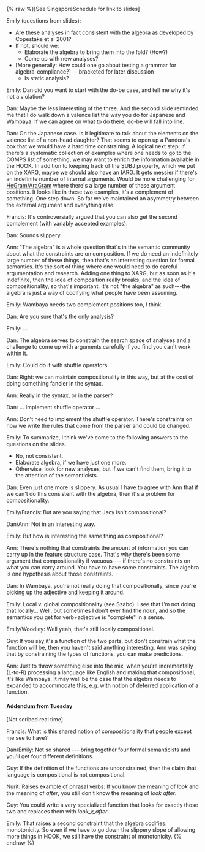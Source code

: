 {% raw %}\[See SingaporeSchedule for link to slides\]

Emily (questions from slides):

- Are these analyses in fact consistent with the algebra as developed
by Copestake et al 2001?
- If not, should we:
  - Elaborate the algebra to bring them into the fold? (How?)
  - Come up with new analyses?
- \[More generally: How could one go about testing a grammar for
algebra-compliance?\] -- bracketed for later discussion
  - Is static analysis?

Emily: Dan did you want to start with the do-be case, and tell me why
it's not a violation?

Dan: Maybe the less interesting of the three. And the second slide
reminded me that I do walk down a valence list the way you do for
Japanese and Wambaya. If we can agree on what to do there, do-be will
fall into line.

Dan: On the Japanese case. Is it legitimate to talk about the elements
on the valence list of a non-head daughter? That seems to open up a
Pandora's box that we would have a hard time constraining. A logical
next step: If there's a systematic collection of examples where one
needs to go to the COMPS list of something, we may want to enrich the
information available in the HOOK. In addition to keeping track of the
SUBJ property, which we put on the XARG, maybe we should also have an
IARG. It gets messier if there's an indefinite number of internal
arguments. Would be more challenging for
[HeGram/AraGram](/HeGram/AraGram) where there's a large number of these
argument positions. It looks like in these two examples, it's a
complement of something. One step down. So far we've maintained an
asymmetry between the external argument and everything else.

Francis: It's controversially argued that you can also get the second
complement (with variably accepted examples).

Dan: Sounds slippery.

Ann: "The algebra" is a whole question that's in the semantic community
about what the constraints are on composition. If we do need an
indefinitely large number of these things, then that's an interesting
question for formal semantics. It's the sort of thing where one would
need to do careful argumentation and research. Adding one thing to XARG,
but as soon as it's indefinite, then the idea of composition really
breaks, and the idea of compositionality, so that's important. It's not
"the algebra" as such---the algebra is just a way of codifying what
people have been assuming.

Emily: Wambaya needs two complement positions too, I think.

Dan: Are you sure that's the only analysis?

Emily: ...

Dan: The algebra serves to constrain the search space of analyses and a
challenge to come up with arguments carefully if you find you can't work
within it.

Emily: Could do it with shuffle operators.

Dan: Right: we can maintain compositionality in this way, but at the
cost of doing something fancier in the syntax.

Ann: Really in the syntax, or in the parser?

Dan: ... Implement shuffle operator ...

Ann: Don't need to implement the shuffle operator. There's constraints
on how we write the rules that come from the parser and could be
changed.

Emily: To summarize, I think we've come to the following answers to the
questions on the slides.

- No, not consistent.
- Elaborate algebra, if we have just one more.
- Otherwise, look for new analyses, but if we can't find them, bring
it to the attention of the semanticists.

Dan: Even just one more is slippery. As usual I have to agree with Ann
that if we can't do this consistent with the algebra, then it's a
problem for compositionality.

Emily/Francis: But are you saying that Jacy isn't compositional?

Dan/Ann: Not in an interesting way.

Emily: But how is interesting the same thing as compositional?

Ann: There's nothing that constraints the amount of information you can
carry up in the feature structure case. That's why there's been some
argument that compositionality if vacuous --- if there's no constraints
on what you can carry around. You have to have some constraints. The
algebra is one hypothesis about those constraints.

Dan: In Wambaya, you're not really doing that compositionally, since
you're picking up the adjective and keeping it around.

Emily: Local v. global compositionality (see Szabo). I see that I'm not
doing that locally... Well, but sometimes I don't ever find the noun,
and so the semantics you get for verb+adjective is "complete" in a
sense.

Emily/Woodley: Well yeah, that's still locally compositional.

Guy: If you say it's a function of the two parts, but don't constrain
what the function will be, then you haven't said anything interesting.
Ann was saying that by constraining the types of functions, you can make
predictions.

Ann: Just to throw something else into the mix, when you're
incrementally (L-to-R) processing a language like English and making
that compositional, it's like Wambaya. It may well be the case that the
algebra needs to expanded to accommodate this, e.g. with notion of
deferred application of a function.

#### Addendum from Tuesday

\[Not scribed real time\]

Francis: What is this shared notion of compositionality that people
except me see to have?

Dan/Emily: Not so shared --- bring together four formal semanticists and
you'll get four different definitions.

Guy: If the definition of the functions are unconstrained, then the
claim that language is compositional is not compositional.

Nurit: Raises example of phrasal verbs: If you know the meaning of
*look* and the meaning of *after*, you still don't know the meaning of
*look after*.

Guy: You could write a very specialized function that looks for exactly
those two and replaces them with *look\_v\_after*.

Emily: That raises a second constraint that the algebra codifies:
monotonicity. So even if we have to go down the slippery slope of
allowing more things in HOOK, we still have the constraint of
monotonicity.
<update date omitted for speed>{% endraw %}